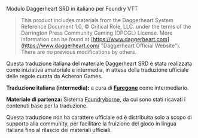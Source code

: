 Modulo Daggerheart SRD in italiano per Foundry VTT

> This product includes materials from the Daggerheart System Reference Document 1.0, © Critical Role, LLC. under the terms of the Darrington Press Community Gaming (DPCGL) License. More information can be found at [https://www.daggerheart.com](https://www.daggerheart.com/ "Daggerheart Official Website"). There are no previous modifications by others.

Questa traduzione italiana del materiale Daggerheart SRD è stata realizzata come iniziativa amatoriale e intermedia, in attesa della traduzione ufficiale delle regole curata da Acheron Games.

**Traduzione italiana (intermedia):** a cura di [**Furegone**](https://furegone.github.io/antro/) come intermediario.

**Materiale di partenza:** Sistema [Foundryborne](https://github.com/Foundryborne/daggerheart), da cui sono stati ricavati i contenuti base per la traduzione.

Questa traduzione non ha carattere ufficiale ed è distribuita solo a scopo di supporto alla community, per facilitare la fruizione del gioco in lingua italiana fino al rilascio dei materiali ufficiali.
